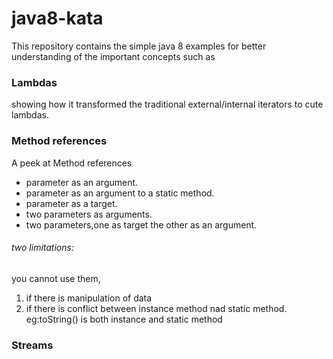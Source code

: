 # java8-kata
This repository contains the simple java 8 examples for better understanding of the important concepts such as
### Lambdas
showing how it transformed the traditional external/internal iterators to cute lambdas.

### Method references
A peek at Method references

* parameter as an argument.
* parameter as an argument to a static method.
* parameter as a target.
* two parameters as arguments.
* two parameters,one as target the other as an argument.

###### two limitations:
you cannot use them,

 1. if there is manipulation of data 
 2. if there is conflict between instance method nad static method.
    eg:toString() is both instance and static method
### Streams
